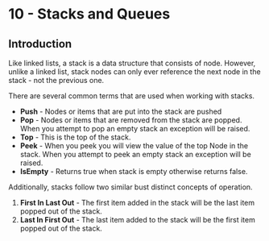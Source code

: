 # 10 - Stacks and Queues

## Introduction

Like linked lists, a stack is a data structure that consists of node. However, unlike a linked list, stack nodes can only ever reference the next node in the stack - not the previous one.

There are several common terms that are used when working with stacks.

- **Push** - Nodes or items that are put into the stack are pushed
- **Pop** - Nodes or items that are removed from the stack are popped. When you attempt to pop an empty stack an exception will be raised.
- **Top** - This is the top of the stack.
- **Peek** - When you peek you will view the value of the top Node in the stack. When you attempt to peek an empty stack an exception will be raised.
- **IsEmpty** - Returns true when stack is empty otherwise returns false.

Additionally, stacks follow two similar bust distinct concepts of operation.

1. **First In Last Out** - The first item added in the stack will be the last item popped out of the stack.
2. **Last In First Out** - The last item added to the stack will be the first item popped out of the stack.
